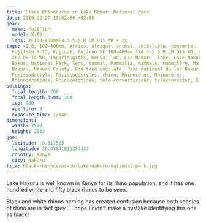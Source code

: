 ```yaml
---
title: Black Rhinoceros in Lake Nakuru National Park
date: 2019-02-27 17:02:00 +02:00
gear:
  make: FUJIFILM
  model: X-T3
  lens: XF100-400mmF4.5-5.6 R LM OIS WR + 2x
tags: ×2.0, 100-400mm, Africa, Afrique, animal, animalière, converter, Fujifilm,
  Fujifilm X-T3, Fujinon, Fujinon XF 100-400mm f/4.5-5.6 R LM OIS WR, Fujinon
  XF2.0× TC WR, Imparidigités, Kenya, lac, Lac Nakuru, lake, Lake Nakuru, Lake
  Nakuru National Park, lens, mammal, Mammalia, mammals, mammifère, Mammifères,
  Nakuru, Nakuru County, Odd-toed ungulate, Parc national du lac Nakuru,
  Perissodactyla, Périssodactyles, rhino, Rhinoceros, Rhinocéros,
  Rhinocerotidae, Rhinocérotidés, télé-convertisseur, teleconverter, X-T3, x2.0
settings:
  focal_length: 200
  focal_length_35mm: 300
  iso: 800
  aperture: 9
  exposure_time: 1/140
dimensions:
  width: 3500
  height: 2333
geo:
  latitude: -0.317585
  longitude: 36.07801833333333
  country: Kenya
  city: Nakuru
file: black-rhinoceros-in-lake-nakuru-national-park.jpg
---
```


Lake Nakuru is well known in Kenya for its rhino population, and it has one hundred white and fifty black rhinos to be seen.

Black and white rhinos naming has created confusion because both species of rhino are in fact grey… I hope I didn't make a mistake identifying this one as black!
